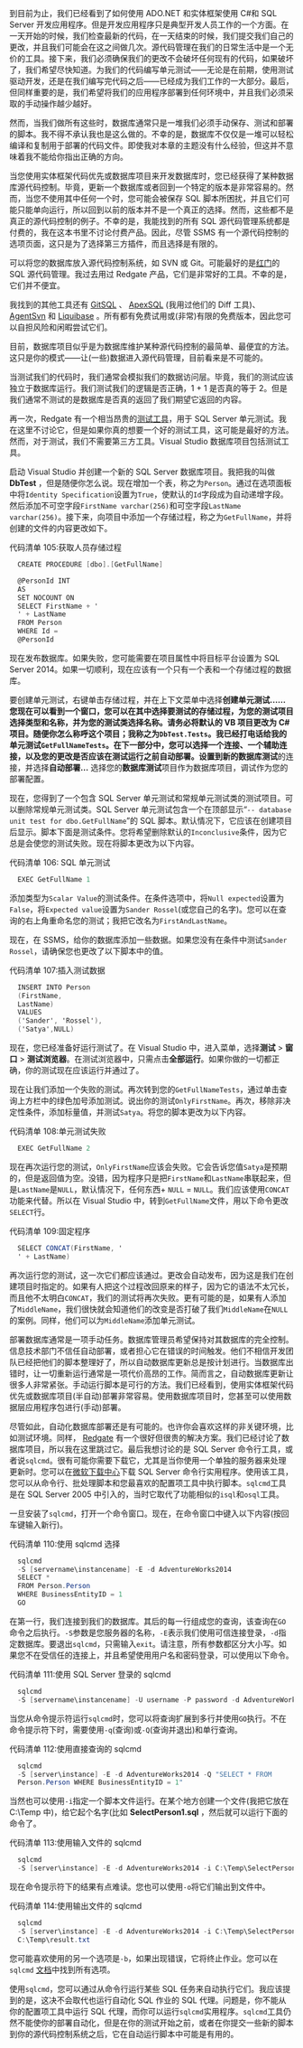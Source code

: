到目前为止，我们已经看到了如何使用 ADO.NET 和实体框架使用 C#和 SQL Server 开发应用程序。但是开发应用程序只是典型开发人员工作的一个方面。在一天开始的时候，我们检查最新的代码，在一天结束的时候，我们提交我们自己的更改，并且我们可能会在这之间做几次。源代码管理在我们的日常生活中是一个无价的工具。接下来，我们必须确保我们的更改不会破坏任何现有的代码，如果破坏了，我们希望尽快知道。为我们的代码编写单元测试——无论是在前期，使用测试驱动开发，还是在我们编写完代码之后——已经成为我们工作的一大部分。最后，但同样重要的是，我们希望将我们的应用程序部署到任何环境中，并且我们必须采取的手动操作越少越好。

然而，当我们做所有这些时，数据库通常只是一堆我们必须手动保存、测试和部署的脚本。我不得不承认我也是这么做的。不幸的是，数据库不仅仅是一堆可以轻松编译和复制用于部署的代码文件。即使我对本章的主题没有什么经验，但这并不意味着我不能给你指出正确的方向。

当您使用实体框架代码优先或数据库项目来开发数据库时，您已经获得了某种数据库源代码控制。毕竟，更新一个数据库或者回到一个特定的版本是非常容易的。然而，当您不使用其中任何一个时，您可能会被保存 SQL 脚本所困扰，并且它们可能只能单向运行，所以回到以前的版本并不是一个真正的选择。然而，这些都不是真正的源代码控制的例子。不幸的是，我能找到的所有 SQL 源代码管理系统都是付费的，我在这本书里不讨论付费产品。因此，尽管 SSMS 有一个源代码控制的选项页面，这只是为了选择第三方插件，而且选择是有限的。

可以将您的数据库放入源代码控制系统，如 SVN 或 Git。可能最好的是[红门](http://www.red-gate.com/products/sql-development/sql-source-control/)的 SQL 源代码管理。我过去用过 Redgate 产品，它们是非常好的工具。不幸的是，它们并不便宜。

我找到的其他工具还有 [GitSQL](http://www.gitsql.net/) 、 [ApexSQL](https://www.apexsql.com/sql_tools_source_control.aspx) (我用过他们的 Diff 工具)、 [AgentSvn](http://www.zeusedit.com/agent/index.html) 和 [Liquibase](http://www.liquibase.org/index.html) 。所有都有免费试用或(非常)有限的免费版本，因此您可以自担风险和闲暇尝试它们。

目前，数据库项目似乎是为数据库维护某种源代码控制的最简单、最便宜的方法。这只是你的模式——让(一些)数据进入源代码管理，目前看来是不可能的。

当测试我们的代码时，我们通常会模拟我们的数据访问层。毕竟，我们的测试应该独立于数据库运行。我们测试我们的逻辑是否正确，1 + 1 是否真的等于 2。但是我们通常不测试的是数据库是否真的返回了我们期望它返回的内容。

再一次，Redgate 有一个相当昂贵的[测试工具](http://www.red-gate.com/products/sql-development/sql-test/)，用于 SQL Server 单元测试。我在这里不讨论它，但是如果你真的想要一个好的测试工具，这可能是最好的方法。然而，对于测试，我们不需要第三方工具。Visual Studio 数据库项目包括测试工具。

启动 Visual Studio 并创建一个新的 SQL Server 数据库项目。我把我的叫做 **DbTest** ，但是随便你怎么说。现在增加一个表，称之为`Person`。通过在选项面板中将`Identity Specification`设置为`True`，使默认的`Id`字段成为自动递增字段。然后添加不可空字段`FirstName varchar(256)`和可空字段`LastName varchar(256)`。接下来，向项目中添加一个存储过程，称之为`GetFullName`，并将创建的文件的内容更改如下。

代码清单 105:获取人员存储过程

```cs
  CREATE PROCEDURE [dbo].[GetFullName]

  @PersonId INT
  AS
  SET NOCOUNT ON
  SELECT FirstName + '
  ' + LastName
  FROM Person
  WHERE Id =
  @PersonId

```

现在发布数据库。如果失败，您可能需要在项目属性中将目标平台设置为 SQL Server 2014。如果一切顺利，现在应该有一个只有一个表和一个存储过程的数据库。

要创建单元测试，右键单击存储过程，并在上下文菜单中选择**创建单元测试……**您现在可以看到一个窗口，您可以在其中选择要测试的存储过程，为您的测试项目选择类型和名称，并为您的测试类选择名称。请务必将默认的 VB 项目更改为 C#项目。随便你怎么称呼这个项目；我称之为`DbTest.Tests`。我已经打电话给我的单元测试`GetFullNameTests`。在下一部分中，您可以选择一个连接、一个辅助连接，以及您的更改是否应该在测试运行之前自动部署。设置到新的**数据库测试**的连接，并选择**自动部署…** 选择您的**数据库测试**项目作为数据库项目，调试作为您的部署配置。

现在，您得到了一个包含 SQL Server 单元测试和常规单元测试类的测试项目。可以删除常规单元测试类。SQL Server 单元测试包含一个在顶部显示“`-- database unit test for dbo.GetFullName`”的 SQL 脚本。默认情况下，它应该在创建项目后显示。脚本下面是测试条件。您将希望删除默认的`Inconclusive`条件，因为它总是会使您的测试失败。现在将脚本更改为以下内容。

代码清单 106: SQL 单元测试

```cs
  EXEC GetFullName 1

```

添加类型为`Scalar Value`的测试条件。在条件选项中，将`Null expected`设置为`False`，将`Expected value`设置为`Sander Rossel`(或您自己的名字)。您可以在查询的右上角重命名您的测试；我把它改名为`FirstAndLastName`。

现在，在 SSMS，给你的数据库添加一些数据。如果您没有在条件中测试`Sander Rossel`，请确保您也更改了以下脚本中的值。

代码清单 107:插入测试数据

```cs
  INSERT INTO Person
  (FirstName,
  LastName)
  VALUES
  ('Sander', 'Rossel'),
  ('Satya',NULL)

```

现在，您已经准备好运行测试了。在 Visual Studio 中，进入菜单，选择**测试** > **窗口** > **测试浏览器**。在测试浏览器中，只需点击**全部运行**。如果你做的一切都正确，你的测试现在应该运行并通过了。

现在让我们添加一个失败的测试。再次转到您的`GetFullNameTests`，通过单击查询上方栏中的绿色加号添加测试。说出你的测试`OnlyFirstName`。再次，移除非决定性条件，添加标量值，并测试`Satya`。将您的脚本更改为以下内容。

代码清单 108:单元测试失败

```cs
  EXEC GetFullName 2

```

现在再次运行您的测试，`OnlyFirstName`应该会失败。它会告诉您值`Satya`是预期的，但是返回值为空。没错，因为程序只是把`FirstName`和`LastName`串联起来，但是`LastName`是`NULL`，默认情况下，任何东西+ `NULL` = `NULL`。我们应该使用`CONCAT`功能来代替。所以在 Visual Studio 中，转到`GetFullName`文件，用以下命令更改`SELECT`行。

代码清单 109:固定程序

```cs
  SELECT CONCAT(FirstName, '
  ' + LastName)

```

再次运行您的测试，这一次它们都应该通过。更改会自动发布，因为这是我们在创建项目时指定的。如果有人把这个过程改回原来的样子，因为它的语法不太冗长，而且他不太明白`CONCAT`，我们的测试将再次失败。更有可能的是，如果有人添加了`MiddleName`，我们很快就会知道他们的改变是否打破了我们`MiddleName`在`NULL`的案例。同样，他们可以为`MiddleName`添加单元测试。

部署数据库通常是一项手动任务。数据库管理员希望保持对其数据库的完全控制。信息技术部门不信任自动部署，或者担心它在错误的时间触发。他们不相信开发团队已经把他们的脚本整理好了，所以自动数据库更新总是按计划进行。当数据库出错时，让一切重新运行通常是一项代价高昂的工作。简而言之，自动数据库更新让很多人非常紧张。手动运行脚本是可行的方法。我们已经看到，使用实体框架代码优先或数据库项目(半自动)部署非常容易。使用数据库项目时，您甚至可以使用数据层应用程序包进行(手动)部署。

尽管如此，自动化数据库部署还是有可能的。也许你会喜欢这样的非关键环境，比如测试环境。同样， [Redgate](http://www.red-gate.com/products/dlm/dlm-automation/) 有一个很好但很贵的解决方案。我们已经讨论了数据库项目，所以我在这里跳过它。最后我想讨论的是 SQL Server 命令行工具，或者说`sqlcmd`。很有可能你需要下载它，尤其是当你使用一个单独的服务器来处理更新时。您可以在[微软下载中心](https://www.microsoft.com/en-us/download/details.aspx?id=36433)下载 SQL Server 命令行实用程序。使用该工具，您可以从命令行、批处理脚本和您最喜欢的配置项工具中执行脚本。`sqlcmd`工具是在 SQL Server 2005 中引入的，当时它取代了功能相似的`isql`和`osql`工具。

一旦安装了`sqlcmd`，打开一个命令窗口。现在，在命令窗口中键入以下内容(按回车键输入新行)。

代码清单 110:使用 sqlcmd 选择

```cs
  sqlcmd
  -S [servername\instancename] -E -d AdventureWorks2014
  SELECT *
  FROM Person.Person
  WHERE BusinessEntityID = 1
  GO

```

在第一行，我们连接到我们的数据库。其后的每一行组成您的查询，该查询在`GO`命令之后执行。`-S`参数是您服务器的名称，`-E`表示我们使用可信连接登录，`-d`指定数据库。要退出`sqlcmd`，只需输入`exit`。请注意，所有参数都区分大小写。如果您不在受信任的连接上，并且希望使用用户名和密码登录，可以使用以下命令。

代码清单 111:使用 SQL Server 登录的 sqlcmd

```cs
  sqlcmd
  -S [servername\instancename] -U username -P password -d AdventureWorks2014

```

当您从命令提示符运行`sqlcmd`时，您可以将查询扩展到多行并使用`GO`执行。不在命令提示符下时，需要使用`-q`(查询)或`-Q`(查询并退出)和单行查询。

代码清单 112:使用直接查询的 sqlcmd

```cs
  sqlcmd
  -S [server\instance] -E -d AdventureWorks2014 -Q "SELECT * FROM
  Person.Person WHERE BusinessEntityID = 1"

```

当然也可以使用`-i`指定一个脚本文件运行。在某个地方创建一个文件(我把它放在 C:\Temp 中)，给它起个名字(比如 **SelectPerson1.sql** ，然后就可以运行下面的命令了。

代码清单 113:使用输入文件的 sqlcmd

```cs
  sqlcmd
  -S [server\instance] -E -d AdventureWorks2014 -i C:\Temp\SelectPerson1.sql

```

现在命令提示符下的结果有点难读。您也可以使用`-o`将它们输出到文件中。

代码清单 114:使用输出文件的 sqlcmd

```cs
  sqlcmd
  -S [server\instance] -E -d AdventureWorks2014 -i C:\Temp\SelectPerson1.sql -o
  C:\Temp\result.txt

```

您可能喜欢使用的另一个选项是`-b`，如果出现错误，它将终止作业。您可以在`sqlcmd` [文档](https://msdn.microsoft.com/en-us/library/ms162773.aspx)中找到所有选项。

使用`sqlcmd`，您可以通过从命令行运行某些 SQL 任务来自动执行它们。我应该提到的是，这决不会取代也运行自动化 SQL 作业的 SQL 代理。问题是，你不能从你的配置项工具中运行 SQL 代理，而你可以运行`sqlcmd`实用程序。`sqlcmd`工具仍然不能使你的部署自动化，但是在你的测试开始之前，或者在你提交一些新的脚本到你的源代码控制系统之后，它在自动运行脚本中可能是有用的。